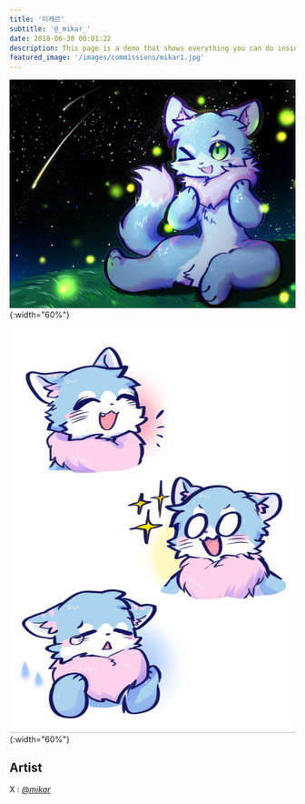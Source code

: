 ```yaml
---
title: '미캐르'
subtitle: '@_mikar_'
date: 2018-06-30 00:01:22
description: This page is a demo that shows everything you can do inside portfolio and blog posts.
featured_image: '/images/commissions/mikar1.jpg'
---
```


![](/images/commissions/mikar1.jpg){:width="60%"}

![](/images/commissions/mikar2.jpg){:width="60%"}

## Artist

X : [@_mikar_](https://twitter.com/_mikar_)